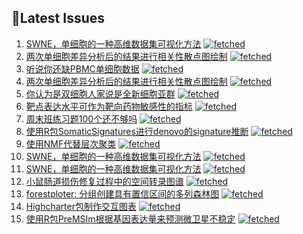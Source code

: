 ## 📝Latest Issues
<!-- issueTable -->

1. [SWNE，单细胞的一种高维数据集可视化方法](https://github.com/ixxmu/mp_duty/issues/2048) [![fetched](https://img.shields.io/github/labels/ixxmu/mp_duty/fetched)](https://github.com/ixxmu/mp_duty/labels/fetched)
2. [两次单细胞差异分析后的结果进行相关性散点图绘制](https://github.com/ixxmu/mp_duty/issues/2014) [![fetched](https://img.shields.io/github/labels/ixxmu/mp_duty/fetched)](https://github.com/ixxmu/mp_duty/labels/fetched)
3. [听说你还缺PBMC单细胞数据](https://github.com/ixxmu/mp_duty/issues/1999) [![fetched](https://img.shields.io/github/labels/ixxmu/mp_duty/fetched)](https://github.com/ixxmu/mp_duty/labels/fetched)
4. [两次单细胞差异分析后的结果进行相关性散点图绘制](https://github.com/ixxmu/mp_duty/issues/1991) [![fetched](https://img.shields.io/github/labels/ixxmu/mp_duty/fetched)](https://github.com/ixxmu/mp_duty/labels/fetched)
5. [你认为是双细胞人家说是全新细胞亚群](https://github.com/ixxmu/mp_duty/issues/1989) [![fetched](https://img.shields.io/github/labels/ixxmu/mp_duty/fetched)](https://github.com/ixxmu/mp_duty/labels/fetched)
6. [靶点表达水平可作为靶向药物敏感性的指标](https://github.com/ixxmu/mp_duty/issues/1984) [![fetched](https://img.shields.io/github/labels/ixxmu/mp_duty/fetched)](https://github.com/ixxmu/mp_duty/labels/fetched)
7. [周末班练习题100个还不够吗](https://github.com/ixxmu/mp_duty/issues/1983) [![fetched](https://img.shields.io/github/labels/ixxmu/mp_duty/fetched)](https://github.com/ixxmu/mp_duty/labels/fetched)
8. [使用R包SomaticSignatures进行denovo的signature推断](https://github.com/ixxmu/mp_duty/issues/1980) [![fetched](https://img.shields.io/github/labels/ixxmu/mp_duty/fetched)](https://github.com/ixxmu/mp_duty/labels/fetched)
9. [使用NMF代替层次聚类](https://github.com/ixxmu/mp_duty/issues/1979) [![fetched](https://img.shields.io/github/labels/ixxmu/mp_duty/fetched)](https://github.com/ixxmu/mp_duty/labels/fetched)
10. [SWNE，单细胞的一种高维数据集可视化方法](https://github.com/ixxmu/mp_duty/issues/1976) [![fetched](https://img.shields.io/github/labels/ixxmu/mp_duty/fetched)](https://github.com/ixxmu/mp_duty/labels/fetched)
11. [SWNE，单细胞的一种高维数据集可视化方法](https://github.com/ixxmu/mp_duty/issues/1975) [![fetched](https://img.shields.io/github/labels/ixxmu/mp_duty/fetched)](https://github.com/ixxmu/mp_duty/labels/fetched)
12. [小鼠肠道损伤修复过程中的空间转录图谱](https://github.com/ixxmu/mp_duty/issues/1972) [![fetched](https://img.shields.io/github/labels/ixxmu/mp_duty/fetched)](https://github.com/ixxmu/mp_duty/labels/fetched)
13. [forestploter: 分组创建具有置信区间的多列森林图](https://github.com/ixxmu/mp_duty/issues/1971) [![fetched](https://img.shields.io/github/labels/ixxmu/mp_duty/fetched)](https://github.com/ixxmu/mp_duty/labels/fetched)
14. [Highcharter包制作交互图表](https://github.com/ixxmu/mp_duty/issues/1968) [![fetched](https://img.shields.io/github/labels/ixxmu/mp_duty/fetched)](https://github.com/ixxmu/mp_duty/labels/fetched)
15. [使用R包PreMSIm根据基因表达量来预测微卫星不稳定](https://github.com/ixxmu/mp_duty/issues/1965) [![fetched](https://img.shields.io/github/labels/ixxmu/mp_duty/fetched)](https://github.com/ixxmu/mp_duty/labels/fetched)
<!-- issueTable -->
